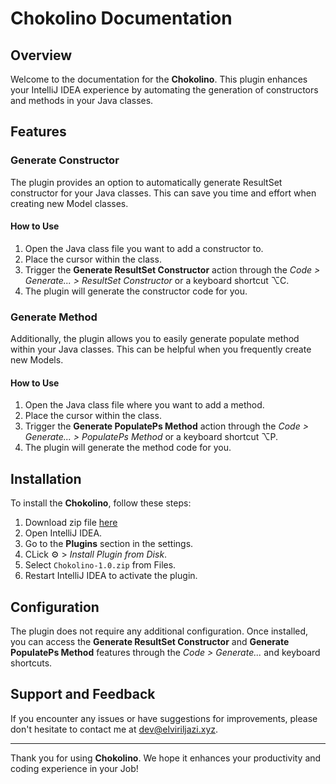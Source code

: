# Chokolino Documentation

## Overview

Welcome to the documentation for the **Chokolino**. This plugin enhances your IntelliJ IDEA experience by automating the generation of constructors and methods in your Java classes.

## Features

### Generate Constructor

The plugin provides an option to automatically generate ResultSet constructor for your Java classes. This can save you time and effort when creating new Model classes.

#### How to Use

1. Open the Java class file you want to add a constructor to.
2. Place the cursor within the class.
3. Trigger the **Generate ResultSet Constructor** action through the  <i>Code > Generate... > ResultSet Constructor</i> or a keyboard shortcut &#x2325;C.
4. The plugin will generate the constructor code for you.

### Generate Method

Additionally, the plugin allows you to easily generate populate method within your Java classes. This can be helpful when you frequently create new Models.

#### How to Use

1. Open the Java class file where you want to add a method.
2. Place the cursor within the class.
3. Trigger the **Generate PopulatePs Method** action through the  <i>Code > Generate... > PopulatePs Method</i> or a keyboard shortcut &#x2325;P.
4. The plugin will generate the method code for you.

## Installation

To install the **Chokolino**, follow these steps:

1. Download zip file [here](https://github.com/elviriljazi/chokolino-plugin/releases/download/release-1.0/Chokolino-1.0.zip)
2. Open IntelliJ IDEA.
3. Go to the **Plugins** section in the settings.
4. CLick ⚙ ><i>  Install Plugin from Disk</i>.
5. Select `Chokolino-1.0.zip` from Files.
6. Restart IntelliJ IDEA to activate the plugin.

## Configuration

The plugin does not require any additional configuration. Once installed, you can access the **Generate ResultSet Constructor** and **Generate PopulatePs Method** features through the <i>Code > Generate...</i> and keyboard shortcuts.

## Support and Feedback

If you encounter any issues or have suggestions for improvements, please don't hesitate to contact me at dev@elviriljazi.xyz.

---

Thank you for using **Chokolino**. We hope it enhances your productivity and coding experience in your Job!
